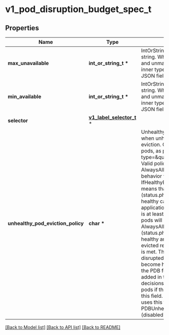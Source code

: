 # v1_pod_disruption_budget_spec_t

## Properties
Name | Type | Description | Notes
------------ | ------------- | ------------- | -------------
**max_unavailable** | **int_or_string_t \*** | IntOrString is a type that can hold an int32 or a string.  When used in JSON or YAML marshalling and unmarshalling, it produces or consumes the inner type.  This allows you to have, for example, a JSON field that can accept a name or number. | [optional] 
**min_available** | **int_or_string_t \*** | IntOrString is a type that can hold an int32 or a string.  When used in JSON or YAML marshalling and unmarshalling, it produces or consumes the inner type.  This allows you to have, for example, a JSON field that can accept a name or number. | [optional] 
**selector** | [**v1_label_selector_t**](v1_label_selector.md) \* |  | [optional] 
**unhealthy_pod_eviction_policy** | **char \*** | UnhealthyPodEvictionPolicy defines the criteria for when unhealthy pods should be considered for eviction. Current implementation considers healthy pods, as pods that have status.conditions item with type&#x3D;\&quot;Ready\&quot;,status&#x3D;\&quot;True\&quot;.  Valid policies are IfHealthyBudget and AlwaysAllow. If no policy is specified, the default behavior will be used, which corresponds to the IfHealthyBudget policy.  IfHealthyBudget policy means that running pods (status.phase&#x3D;\&quot;Running\&quot;), but not yet healthy can be evicted only if the guarded application is not disrupted (status.currentHealthy is at least equal to status.desiredHealthy). Healthy pods will be subject to the PDB for eviction.  AlwaysAllow policy means that all running pods (status.phase&#x3D;\&quot;Running\&quot;), but not yet healthy are considered disrupted and can be evicted regardless of whether the criteria in a PDB is met. This means perspective running pods of a disrupted application might not get a chance to become healthy. Healthy pods will be subject to the PDB for eviction.  Additional policies may be added in the future. Clients making eviction decisions should disallow eviction of unhealthy pods if they encounter an unrecognized policy in this field.  This field is alpha-level. The eviction API uses this field when the feature gate PDBUnhealthyPodEvictionPolicy is enabled (disabled by default). | [optional] 

[[Back to Model list]](../README.md#documentation-for-models) [[Back to API list]](../README.md#documentation-for-api-endpoints) [[Back to README]](../README.md)


